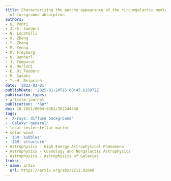 ```yaml
---
title: Characterizing the patchy appearance of the circumgalactic medium and the influence
  of foreground absorption
authors:
- G. Ponti
- J.~S. Sanders
- N. Locatelli
- X. Zheng
- Y. Zhang
- M. Yeung
- M. Freyberg
- K. Dennerl
- J. Comparat
- A. Merloni
- E. Di Teodoro
- M. Sasaki
- T.~H. Reiprich
date: '2023-02-01'
publishDate: '2025-01-20T15:00:45.615872Z'
publication_types:
- article-journal
publication: '*åp*'
doi: 10.1051/0004-6361/202244430
tags:
- 'X-rays: diffuse background'
- 'Galaxy: general'
- local insterstellar matter
- solar wind
- 'ISM: bubbles'
- 'ISM: structure'
- Astrophysics - High Energy Astrophysical Phenomena
- Astrophysics - Cosmology and Nongalactic Astrophysics
- Astrophysics - Astrophysics of Galaxies
links:
- name: arXiv
  url: https://arxiv.org/abs/2211.02060
---
```

